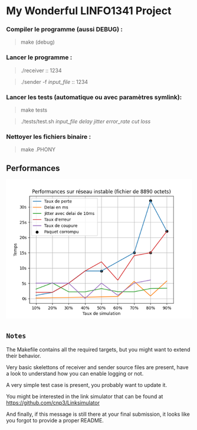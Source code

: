 # My Wonderful LINFO1341 Project

### Compiler le programme (aussi DEBUG) :
> make (debug)

### Lancer le programme : 

> ./receiver :: 1234 

> ./sender -f *input_file* :: 1234 

### Lancer les tests (automatique ou avec paramètres symlink): 

> make tests 

> ./tests/test.sh *input_file* *delay* *jitter* *error_rate* *cut* *loss* 

### Nettoyer les fichiers binaire : 

> make .PHONY 
## Performances 

![Performances](/perf.png)

## ``` Notes ```

The Makefile contains all the required targets, but you might want to extend their behavior.

Very basic skelettons of receiver and sender source files are present, have a look to understand how you can enable logging or not.

A very simple test case is present, you probably want to update it.

You might be interested in the link simulator that can be found at https://github.com/cnp3/Linksimulator

And finally, if this message is still there at your final submission, it looks like you forgot to provide a proper README.